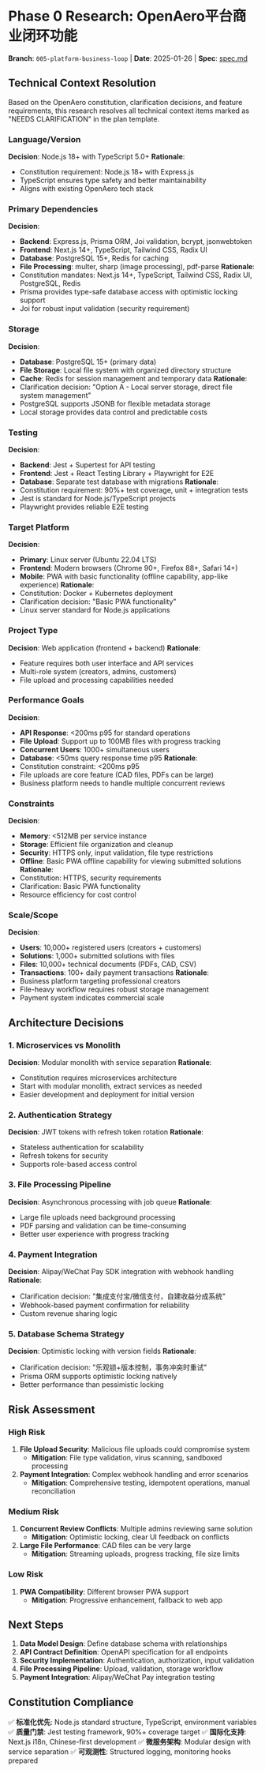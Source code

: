 # Phase 0 Research: OpenAero平台商业闭环功能

**Branch**: `005-platform-business-loop` | **Date**: 2025-01-26 | **Spec**: [spec.md](./spec.md)

## Technical Context Resolution

Based on the OpenAero constitution, clarification decisions, and feature requirements, this research resolves all technical context items marked as "NEEDS CLARIFICATION" in the plan template.

### Language/Version
**Decision**: Node.js 18+ with TypeScript 5.0+
**Rationale**: 
- Constitution requirement: Node.js 18+ with Express.js
- TypeScript ensures type safety and better maintainability
- Aligns with existing OpenAero tech stack

### Primary Dependencies
**Decision**: 
- **Backend**: Express.js, Prisma ORM, Joi validation, bcrypt, jsonwebtoken
- **Frontend**: Next.js 14+, TypeScript, Tailwind CSS, Radix UI
- **Database**: PostgreSQL 15+, Redis for caching
- **File Processing**: multer, sharp (image processing), pdf-parse
**Rationale**: 
- Constitution mandates: Next.js 14+, TypeScript, Tailwind CSS, Radix UI, PostgreSQL, Redis
- Prisma provides type-safe database access with optimistic locking support
- Joi for robust input validation (security requirement)

### Storage
**Decision**: 
- **Database**: PostgreSQL 15+ (primary data)
- **File Storage**: Local file system with organized directory structure
- **Cache**: Redis for session management and temporary data
**Rationale**: 
- Clarification decision: "Option A - Local server storage, direct file system management"
- PostgreSQL supports JSONB for flexible metadata storage
- Local storage provides data control and predictable costs

### Testing
**Decision**: 
- **Backend**: Jest + Supertest for API testing
- **Frontend**: Jest + React Testing Library + Playwright for E2E
- **Database**: Separate test database with migrations
**Rationale**: 
- Constitution requirement: 90%+ test coverage, unit + integration tests
- Jest is standard for Node.js/TypeScript projects
- Playwright provides reliable E2E testing

### Target Platform
**Decision**: 
- **Primary**: Linux server (Ubuntu 22.04 LTS)
- **Frontend**: Modern browsers (Chrome 90+, Firefox 88+, Safari 14+)
- **Mobile**: PWA with basic functionality (offline capability, app-like experience)
**Rationale**: 
- Constitution: Docker + Kubernetes deployment
- Clarification decision: "Basic PWA functionality"
- Linux server standard for Node.js applications

### Project Type
**Decision**: Web application (frontend + backend)
**Rationale**: 
- Feature requires both user interface and API services
- Multi-role system (creators, admins, customers)
- File upload and processing capabilities needed

### Performance Goals
**Decision**: 
- **API Response**: <200ms p95 for standard operations
- **File Upload**: Support up to 100MB files with progress tracking
- **Concurrent Users**: 1000+ simultaneous users
- **Database**: <50ms query response time p95
**Rationale**: 
- Constitution constraint: <200ms p95
- File uploads are core feature (CAD files, PDFs can be large)
- Business platform needs to handle multiple concurrent reviews

### Constraints
**Decision**: 
- **Memory**: <512MB per service instance
- **Storage**: Efficient file organization and cleanup
- **Security**: HTTPS only, input validation, file type restrictions
- **Offline**: Basic PWA offline capability for viewing submitted solutions
**Rationale**: 
- Constitution: HTTPS, security requirements
- Clarification: Basic PWA functionality
- Resource efficiency for cost control

### Scale/Scope
**Decision**: 
- **Users**: 10,000+ registered users (creators + customers)
- **Solutions**: 1,000+ submitted solutions with files
- **Files**: 10,000+ technical documents (PDFs, CAD, CSV)
- **Transactions**: 100+ daily payment transactions
**Rationale**: 
- Business platform targeting professional creators
- File-heavy workflow requires robust storage management
- Payment system indicates commercial scale

## Architecture Decisions

### 1. Microservices vs Monolith
**Decision**: Modular monolith with service separation
**Rationale**: 
- Constitution requires microservices architecture
- Start with modular monolith, extract services as needed
- Easier development and deployment for initial version

### 2. Authentication Strategy
**Decision**: JWT tokens with refresh token rotation
**Rationale**: 
- Stateless authentication for scalability
- Refresh tokens for security
- Supports role-based access control

### 3. File Processing Pipeline
**Decision**: Asynchronous processing with job queue
**Rationale**: 
- Large file uploads need background processing
- PDF parsing and validation can be time-consuming
- Better user experience with progress tracking

### 4. Payment Integration
**Decision**: Alipay/WeChat Pay SDK integration with webhook handling
**Rationale**: 
- Clarification decision: "集成支付宝/微信支付，自建收益分成系统"
- Webhook-based payment confirmation for reliability
- Custom revenue sharing logic

### 5. Database Schema Strategy
**Decision**: Optimistic locking with version fields
**Rationale**: 
- Clarification decision: "乐观锁+版本控制，事务冲突时重试"
- Prisma ORM supports optimistic locking natively
- Better performance than pessimistic locking

## Risk Assessment

### High Risk
1. **File Upload Security**: Malicious file uploads could compromise system
   - **Mitigation**: File type validation, virus scanning, sandboxed processing
2. **Payment Integration**: Complex webhook handling and error scenarios
   - **Mitigation**: Comprehensive testing, idempotent operations, manual reconciliation

### Medium Risk
1. **Concurrent Review Conflicts**: Multiple admins reviewing same solution
   - **Mitigation**: Optimistic locking, clear UI feedback on conflicts
2. **Large File Performance**: CAD files can be very large
   - **Mitigation**: Streaming uploads, progress tracking, file size limits

### Low Risk
1. **PWA Compatibility**: Different browser PWA support
   - **Mitigation**: Progressive enhancement, fallback to web app

## Next Steps

1. **Data Model Design**: Define database schema with relationships
2. **API Contract Definition**: OpenAPI specification for all endpoints
3. **Security Implementation**: Authentication, authorization, input validation
4. **File Processing Pipeline**: Upload, validation, storage workflow
5. **Payment Integration**: Alipay/WeChat Pay integration testing

## Constitution Compliance

✅ **标准化优先**: Node.js standard structure, TypeScript, environment variables
✅ **质量门禁**: Jest testing framework, 90%+ coverage target
✅ **国际化支持**: Next.js i18n, Chinese-first development
✅ **微服务架构**: Modular design with service separation
✅ **可观测性**: Structured logging, monitoring hooks prepared